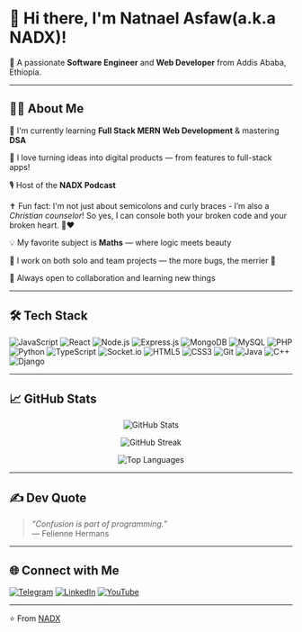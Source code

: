 # 👋 Hi there, I'm Natnael Asfaw(a.k.a NADX)!

🎯 A passionate **Software Engineer** and **Web Developer** from Addis Ababa, Ethiopia.

---

## 👨‍💻 About Me

 🔭 I'm currently learning **Full Stack MERN Web Development** & mastering **DSA**
  
 💬 I love turning ideas into digital products — from features to full-stack apps!
  
 🎙️ Host of the **NADX Podcast**
  
 ✝️ Fun fact: I'm not just about semicolons and curly braces - I’m also a *Christian counselor*! So yes, I can console both your broken code and your broken heart. 💬❤
  
 💡 My favorite subject is **Maths** — where logic meets beauty
  
 👯 I work on both solo and team projects — the more bugs, the merrier 🐛
  
 🤝 Always open to collaboration and learning new things

---

## 🛠️ Tech Stack

![JavaScript](https://img.shields.io/badge/-JavaScript-black?style=flat-square&logo=javascript)
![React](https://img.shields.io/badge/-React-black?style=flat-square&logo=react)
![Node.js](https://img.shields.io/badge/-Node.js-black?style=flat-square&logo=node.js)
![Express.js](https://img.shields.io/badge/-Express.js-black?style=flat-square&logo=express)
![MongoDB](https://img.shields.io/badge/-MongoDB-black?style=flat-square&logo=mongodb)
![MySQL](https://img.shields.io/badge/-MySQL-black?style=flat-square&logo=mysql)
![PHP](https://img.shields.io/badge/-PHP-black?style=flat-square&logo=php)
![Python](https://img.shields.io/badge/-Python-black?style=flat-square&logo=python)
![TypeScript](https://img.shields.io/badge/-TypeScript-black?style=flat-square&logo=typescript)
![Socket.io](https://img.shields.io/badge/-Socket.io-black?style=flat-square&logo=socket.io)
![HTML5](https://img.shields.io/badge/-HTML5-black?style=flat-square&logo=html5)
![CSS3](https://img.shields.io/badge/-CSS3-black?style=flat-square&logo=css3)
![Git](https://img.shields.io/badge/-Git-black?style=flat-square&logo=git)
![Java](https://img.shields.io/badge/-Java-orange?style=flat-square&logo=java&logoColor=white)
![C++](https://img.shields.io/badge/-C++-00599C?style=flat-square&logo=c%2b%2b&logoColor=white)
![Django](https://img.shields.io/badge/-Django-092E20?style=flat-square&logo=django&logoColor=white)

---

## 📈 GitHub Stats

<p align="center">
  <img src="https://github-readme-stats.vercel.app/api?username=natthy2023&show_icons=true&theme=radical" alt="GitHub Stats" />
</p>

<p align="center">
  <img src="https://github-readme-streak-stats.herokuapp.com/?user=natthy2023&theme=radical" alt="GitHub Streak" />
</p>

<p align="center">
  <img src="https://github-readme-stats.vercel.app/api/top-langs/?username=natthy2023&layout=compact&theme=radical" alt="Top Languages" />
</p>

---

## ✍️ Dev Quote

> *“Confusion is part of programming.”*  
> — Felienne Hermans

---

## 🌐 Connect with Me
[![Telegram](https://img.shields.io/badge/Telegram-2CA5E0?style=for-the-badge&logo=telegram&logoColor=white)](https://t.me/nisimp)
[![LinkedIn](https://img.shields.io/badge/LinkedIn-0077B5?style=for-the-badge&logo=linkedin&logoColor=white)](https://linkedin.com/in/Natthy2023)
[![YouTube](https://img.shields.io/badge/YouTube-FF0000?style=for-the-badge&logo=youtube&logoColor=white)](https://youtube.com/@nadx_tube)



---

⭐️ From [NADX](https://github.com/Natthy2023)

